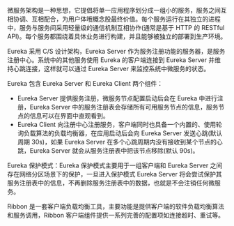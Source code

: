 微服务架构是一种思想，它提倡将单一应用程序划分成一组小的服务，服务之间互相协调、互相配合，为用户体哦概念股最终价值。每个服务运行在其独立的进程中，服务与服务间采用轻量级的通信机制互相协作(通常是基于 HTTP 的 RESTful API)。每个服务都围绕着具体业务进行构建，并且能够被独立的部署到生产环境。

Eureka 采用 C/S 设计架构，Eureka Server 作为服务注册功能的服务器，是服务注册中心。系统中的其他服务使用 Eureka 的客户端连接到 Eureka Server 并维持心跳连接，这样就可以通过 Eureka Server 来监控系统中微服务的状态。

Eureka 包含 Eureka Server 和 Eureka Client 两个组件：
- Eureka Server 提供服务注册，微服务节点配置启动后会在 Eureka 中进行注册，Eureka Server 中的服务注册表会存储所有可用服务节点的信息，服务节点的信息可以在界面中直观看到。
- Eureka Client 向注册中心注册服务，客户端同时也具备一个内置的、使用轮询负载算法的负载均衡器，在应用启动后会向 Eureka Server 发送心跳(默认周期 30s)，如果 Eureka Server 在多个心跳周期内没有接收到某个节点的心跳，Eureka Server 就会从服务注册表中把该节点移除(默认 90s)。

Eureka 保护模式：Eureka 保护模式主要用于一组客户端和 Eureka Server 之间存在网络分区场景下的保护，一旦进入保护模式 Eureka Server 将会尝试保护其服务注册表中的信息，不再删除服务注册表中的数据，也就是不会注销任何微服务。

Ribbon 是一套客户端负载均衡工具，主要功能是提供客户端的软件负载均衡算法和服务调用，Ribbon 客户端组件提供一系列完善的配置项如连接超时、重试等。